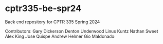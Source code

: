 # cptr335-be-spr24
Back end repository for CPTR 335 Spring 2024

Contributors:
Gary Dickerson
Denton Underwood
Linus Kuntz
Nathan Sweet
Alex King
Jose Quispe
Andrew Helmer
Gio Maldonado
